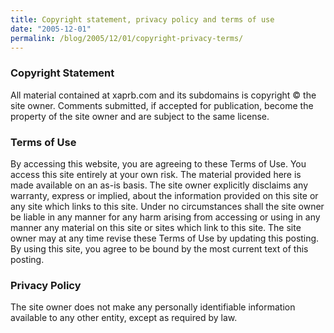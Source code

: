 ```yaml
---
title: Copyright statement, privacy policy and terms of use
date: "2005-12-01"
permalink: /blog/2005/12/01/copyright-privacy-terms/
---
```

### Copyright Statement

All material contained at xaprb.com and its subdomains is copyright &copy; the site owner. Comments submitted, if accepted for publication, become the property of the site owner and are subject to the same license.

### Terms of Use

By accessing this website, you are agreeing to these Terms of Use. You access this site entirely at your own risk. The material provided here is made available on an as-is basis. The site owner explicitly disclaims any warranty, express or implied, about the information provided on this site or any site which links to this site. Under no circumstances shall the site owner be liable in any manner for any harm arising from accessing or using in any manner any material on this site or sites which link to this site. The site owner may at any time revise these Terms of Use by updating this posting. By using this site, you agree to be bound by the most current text of this posting.

### Privacy Policy

The site owner does not make any personally identifiable information available to any other entity, except as required by law.
